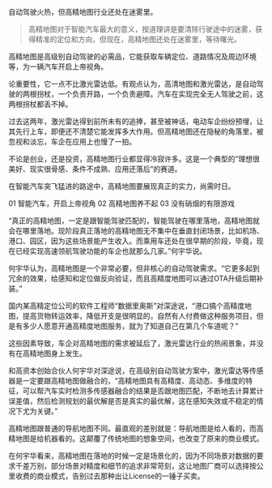 
自动驾驶火热，但高精地图行业还处在迷雾里。

> 高精地图对于智能汽车最大的意义，按道理讲是要清除行驶途中的迷雾，获得精准的定位和方向，但现在，高精地图还处在迷雾里，等待曙光。

高精地图是高级别自动驾驶的必需品，它能获取车辆定位、道路情况及周边环境等，为一辆汽车开启上帝视角。

论重要性，它一点不比激光雷达低。有观点认为，高清地图和激光雷达，是自动驾驶的两根拐杖，一个负责开路，一个负责避障。汽车在实现完全无人驾驶之前，这两根拐杖都丢不掉。

过去这两年，激光雷达得到前所未有的追捧，甚至被神话，电动车企纷纷预埋，让其先行上车，即便还不清楚它能发挥多大作用。但高精地图还在隐秘的角落里，被忽视和淡忘，车企在应用上也慢了一拍。

不论是创业，还是投资，高精地图行业都显得冷寂许多。这是一个典型的“理想很美好、现实很骨感、条件不成熟、应用还落后”的赛道。

在智能汽车突飞猛进的路途中，高精地图要展现真正的实力，尚需时日。

01 智能汽车，开启上帝视角
02 高精地图养不起
03 没有硝烟的有限游戏


“真正的高精地图，一定是跟智能驾驶匹配的，智能驾驶在哪里落地，高精地图就会在哪里落地。现阶段真正落地的高精地图无不集中在垂直封闭场景，比如机场、港口、园区，因为这些场景能产生收入。而乘用车还处在很早期的阶段，毕竟，现在已经实现高速领航驾驶功能的车企也就那么几家。”何宇华说。

何宇华认为，高精地图是一个非常必要，但非核心的自动驾驶需求。“它更多起到冗余的效果，给感知和定位做反向验证，而且高精度地图可以通过OTA升级后期补装。”

国内某高精定位公司的软件工程师“数据里奥斯”对深途说，“港口搞个高精度地图，提高货物转运效率，降低开支是很明显的，自然有人付费做这种服务项目，但是有多少人愿意开通高精度地图服务，就为了知道自己在第几个车道呢？”

这些因素导致，车企对高精地图的需求被延后了，激光雷达行业的热闹景象，并没有在高精地图身上发生。



和高资本创始合伙人何宇华对深途说，在高级别自动驾驶方案中，激光雷达等传感器是一定要跟高精地图做融合的，“高精地图具有高精度、高动态、多维度的特征，可以帮汽车实时检测多传感器融合的结果是否跟地图匹配，不断地去计算累计误差值，然后检测规划的最优解是否是真实的最优解，这在感知失效或不稳定的情况下尤为关键。”

高精地图跟普通的导航地图不同。最直观的差别就是：导航地图是给人看的，而高精地图是给机器看的。这颠覆了传统地图的想象空间，也改变了原来的商业模式。

在何宇华看来，高精地图在落地的时候一定是场景化的，因为不同场景对数据的要求千差万别，部分场景对精度和细节的追求非常苛刻，这让地图厂商可以选择按公里收费的商业模式，告别过去那种出让License的一锤子买卖。
